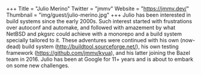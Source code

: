 +++
Title = "Julio Merino"
Twitter = "jmmv"
Website = "https://jmmv.dev/"
Thumbnail = "img/guest/julio-merino.jpg"
+++
Julio has been interested in build systems since the early 2000s. Such interest started with frustrations over autoconf and automake, and followed with amazement by what NetBSD and pkgsrc could achieve with a monorepo and a build system specially tailored to it. These adventures were continued with his own (now-dead) build system (http://buildtool.sourceforge.net/), his own testing framework (https://github.com/jmmv/kyua), and his latter joining the Bazel team in 2016. Julio has been at Google for 11+ years and is about to embark on some new challenges.